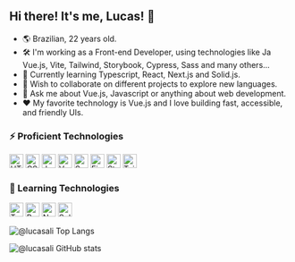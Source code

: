 ## Hi there! It's me, Lucas! 👋

* 🌎 Brazilian, 22 years old.
* 🛠 I'm working as a Front-end Developer, using technologies like Ja Vue.js, Vite, Tailwind, Storybook, Cypress, Sass and many others...
* 🌱 Currently learning Typescript, React, Next.js and Solid.js.
* 👯 Wish to collaborate on different projects to explore new languages.
* 💬 Ask me about Vue.js, Javascript or anything about web development.
* ❤️ My favorite technology is Vue.js and I love building fast, accessible, and friendly UIs.

### ⚡ Proficient Technologies

<img alt="HTML5" height="25" width="25" src="https://cdn.jsdelivr.net/gh/devicons/devicon/icons/html5/html5-original.svg" />
<img alt="CSS3" height="25" width="25" src="https://cdn.jsdelivr.net/gh/devicons/devicon/icons/css3/css3-original.svg" />
<img alt="JavaScript" height="25" width="25" src="https://cdn.jsdelivr.net/gh/devicons/devicon/icons/javascript/javascript-original.svg" />
<img alt="Vue.js" height="25" width="25" src="https://cdn.jsdelivr.net/gh/devicons/devicon/icons/vuejs/vuejs-original.svg" />
<img alt="Sass" height="25" width="25" src="https://cdn.jsdelivr.net/gh/devicons/devicon/icons/sass/sass-original.svg" />
<img alt="Figma" height="25" width="25" src="https://cdn.jsdelivr.net/gh/devicons/devicon/icons/figma/figma-original.svg" />
<img alt="Storybook" height="25" width="25" src="https://cdn.jsdelivr.net/gh/devicons/devicon/icons/storybook/storybook-original.svg" />
<img alt="Tailwindcss" height="25" width="25" src="https://cdn.jsdelivr.net/gh/devicons/devicon/icons/tailwindcss/tailwindcss-original.svg" />

### 📘 Learning Technologies

<img alt="Typescript" height="25" width="25" src="https://cdn.jsdelivr.net/gh/devicons/devicon/icons/typescript/typescript-original.svg" />
<img alt="React" height="25" width="25" src="https://cdn.jsdelivr.net/gh/devicons/devicon/icons/react/react-original.svg" />
<img alt="Next.js" height="25" width="25" src="https://cdn.jsdelivr.net/gh/devicons/devicon/icons/nextjs/nextjs-original.svg" />
<img alt="Solid.js" height="25" width="25" src="https://avatars.githubusercontent.com/u/79226042?s=200&v=4" />


![@lucasali Top Langs](https://github-readme-stats.vercel.app/api/top-langs/?username=Lucasali&hide=TeX&layout=compact&theme=tokyonight)

![@lucasali GitHub stats](https://github-readme-stats.vercel.app/api?username=Lucasali&theme=tokyonight&show_icons=true&count_private=true)

